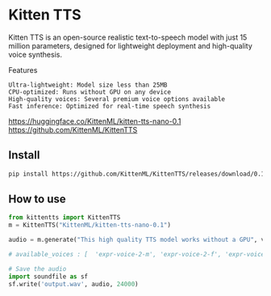 # Kitten TTS

Kitten TTS is an open-source realistic text-to-speech model with just 15 million parameters, designed for lightweight deployment and high-quality voice synthesis.

Features

    Ultra-lightweight: Model size less than 25MB
    CPU-optimized: Runs without GPU on any device
    High-quality voices: Several premium voice options available
    Fast inference: Optimized for real-time speech synthesis


https://huggingface.co/KittenML/kitten-tts-nano-0.1
https://github.com/KittenML/KittenTTS

## Install

```bash
pip install https://github.com/KittenML/KittenTTS/releases/download/0.1/kittentts-0.1.0-py3-none-any.whl
```

## How to use

```python
from kittentts import KittenTTS
m = KittenTTS("KittenML/kitten-tts-nano-0.1")

audio = m.generate("This high quality TTS model works without a GPU", voice='expr-voice-3-f' )

# available_voices : [  'expr-voice-2-m', 'expr-voice-2-f', 'expr-voice-3-m', 'expr-voice-3-f',  'expr-voice-4-m', 'expr-voice-4-f', 'expr-voice-5-m', 'expr-voice-5-f' ]

# Save the audio
import soundfile as sf
sf.write('output.wav', audio, 24000)
```